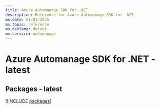 ```yaml
---
title: Azure Automanage SDK for .NET
description: Reference for Azure Automanage SDK for .NET
ms.date: 01/01/2025
ms.topic: reference
ms.devlang: dotnet
ms.service: automanage
---
```

# Azure Automanage SDK for .NET - latest
## Packages - latest
[!INCLUDE [packages](automanage-index.md)]